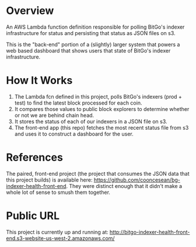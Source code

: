 # Overview
An AWS Lambda function definition responsible for polling BitGo's indexer infrastructure for status and persisting that status as JSON files on s3.

This is the "back-end" portion of a (slightly) larger system that powers a web based dashboard that shows users that state of BitGo's indexer infrastructure.

# How It Works

1. The Lambda fcn defined in this project, polls BitGo's indexers (prod + test) to find the latest block processed for each coin.
2. It compares those values to public block explorers to determine whether or not we are behind chain head.
3. It stores the status of each of our indexers in a JSON file on s3.
4. The front-end app (this repo) fetches the most recent status file from s3 and uses it to construct a dashboard for the user.

# References
The paired, front-end project (the project that consumes the JSON data that this project builds) is available here: https://github.com/cooncesean/bg-indexer-health-front-end. They were distinct enough that it didn't make a whole lot of sense to smush them together.

# Public URL
This project is currently up and running at: http://bitgo-indexer-health-front-end.s3-website-us-west-2.amazonaws.com/
